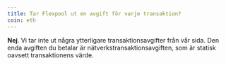 ```yaml
---
title: Tar Flexpool ut en avgift för varje transaktion?
coin: eth
---
```


**Nej**. Vi tar inte ut några ytterligare transaktionsavgifter från vår sida. Den enda avgiften du betalar är nätverkstransaktionsavgiften, som är statisk oavsett transaktionens värde.
